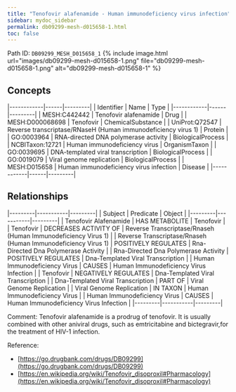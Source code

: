 ```yaml
---
title: "Tenofovir alafenamide - Human immunodeficiency virus infection"
sidebar: mydoc_sidebar
permalink: db09299-mesh-d015658-1.html
toc: false 
---
```



Path ID: `DB09299_MESH_D015658_1`
{% include image.html url="images/db09299-mesh-d015658-1.png" file="db09299-mesh-d015658-1.png" alt="db09299-mesh-d015658-1" %}

## Concepts

|------------|------|---------|
| Identifier | Name | Type    |
|------------|------|---------|
| MESH:C442442 | Tenofovir alafenamide | Drug |
| MESH:D000068698 | Tenofovir | ChemicalSubstance |
| UniProt:Q72547 | Reverse transcriptase/RNaseH (Human immunodeficiency virus 1) | Protein |
| GO:0003964 | RNA-directed DNA polymerase activity | BiologicalProcess |
| NCBITaxon:12721 | Human immunodeficiency virus | OrganismTaxon |
| GO:0039695 | DNA-templated viral transcription | BiologicalProcess |
| GO:0019079 | Viral genome replication | BiologicalProcess |
| MESH:D015658 | Human immunodeficiency virus infection | Disease |
|------------|------|---------|

## Relationships

|---------|-----------|---------|
| Subject | Predicate | Object  |
|---------|-----------|---------|
| Tenofovir Alafenamide | HAS METABOLITE | Tenofovir |
| Tenofovir | DECREASES ACTIVITY OF | Reverse Transcriptase/Rnaseh (Human Immunodeficiency Virus 1) |
| Reverse Transcriptase/Rnaseh (Human Immunodeficiency Virus 1) | POSITIVELY REGULATES | Rna-Directed Dna Polymerase Activity |
| Rna-Directed Dna Polymerase Activity | POSITIVELY REGULATES | Dna-Templated Viral Transcription |
| Human Immunodeficiency Virus | CAUSES | Human Immunodeficiency Virus Infection |
| Tenofovir | NEGATIVELY REGULATES | Dna-Templated Viral Transcription |
| Dna-Templated Viral Transcription | PART OF | Viral Genome Replication |
| Viral Genome Replication | IN TAXON | Human Immunodeficiency Virus |
| Human Immunodeficiency Virus | CAUSES | Human Immunodeficiency Virus Infection |
|---------|-----------|---------|

Comment: Tenofovir alafenamide is a prodrug of tenofovir. It is usually combined with other aniviral drugs, such as emtricitabine and bictegravir,for the treatment of HIV-1 infection.

Reference: 
  - [https://go.drugbank.com/drugs/DB09299](https://go.drugbank.com/drugs/DB09299)
  - [https://en.wikipedia.org/wiki/Tenofovir_disoproxil#Pharmacology](https://en.wikipedia.org/wiki/Tenofovir_disoproxil#Pharmacology)
